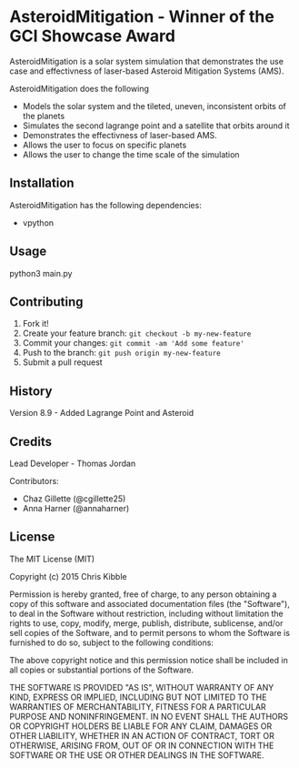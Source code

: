 # AsteroidMitigation - Winner of the GCI Showcase Award

AsteroidMitigation is a solar system simulation that demonstrates the use case and effectivness of laser-based Asteroid Mitigation Systems (AMS). 

AsteroidMitigation does the following  
- Models the solar system and the tileted, uneven, inconsistent orbits of the planets
- Simulates the second lagrange point and a satellite that orbits around it
- Demonstrates the effectivness of laser-based AMS. 
- Allows the user to focus on specific planets
- Allows the user to change the time scale of the simulation
 
## Installation
 
AsteroidMitigation has the following dependencies:
- vpython
 
## Usage
 
python3 main.py
 
## Contributing
 
1. Fork it!
2. Create your feature branch: `git checkout -b my-new-feature`
3. Commit your changes: `git commit -am 'Add some feature'`
4. Push to the branch: `git push origin my-new-feature`
5. Submit a pull request
 
## History
 
Version 8.9 - Added Lagrange Point and Asteroid
 
## Credits
 
Lead Developer - Thomas Jordan


Contributors:
- Chaz Gillette (@cgillette25)
- Anna Harner (@annaharner)
 
## License
 
The MIT License (MIT)

Copyright (c) 2015 Chris Kibble

Permission is hereby granted, free of charge, to any person obtaining a copy of this software and associated documentation files (the "Software"), to deal in the Software without restriction, including without limitation the rights to use, copy, modify, merge, publish, distribute, sublicense, and/or sell copies of the Software, and to permit persons to whom the Software is furnished to do so, subject to the following conditions:

The above copyright notice and this permission notice shall be included in all copies or substantial portions of the Software.

THE SOFTWARE IS PROVIDED "AS IS", WITHOUT WARRANTY OF ANY KIND, EXPRESS OR IMPLIED, INCLUDING BUT NOT LIMITED TO THE WARRANTIES OF MERCHANTABILITY, FITNESS FOR A PARTICULAR PURPOSE AND NONINFRINGEMENT. IN NO EVENT SHALL THE AUTHORS OR COPYRIGHT HOLDERS BE LIABLE FOR ANY CLAIM, DAMAGES OR OTHER LIABILITY, WHETHER IN AN ACTION OF CONTRACT, TORT OR OTHERWISE, ARISING FROM, OUT OF OR IN CONNECTION WITH THE SOFTWARE OR THE USE OR OTHER DEALINGS IN THE SOFTWARE.